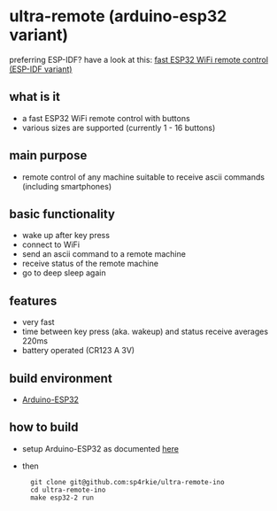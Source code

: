 ultra-remote (arduino-esp32 variant)
====================================

preferring ESP-IDF? have a look at this: [fast ESP32 WiFi remote control (ESP-IDF variant)](https://github.com/sp4rkie/ultra-remote-idf)

what is it
----------

- a fast ESP32 WiFi remote control with buttons
- various sizes are supported (currently 1 - 16 buttons)

main purpose
------------

- remote control of any machine suitable to receive ascii commands (including smartphones)

basic functionality
-------------------

- wake up after key press
- connect to WiFi
- send an ascii command to a remote machine
- receive status of the remote machine
- go to deep sleep again

features
--------

- very fast
- time between key press (aka. wakeup) and status receive averages 220ms
- battery operated (CR123 A 3V)

build environment
-----------------

- [Arduino-ESP32](https://espressif-docs.readthedocs-hosted.com/projects/arduino-esp32/en/latest/index.html#)

how to build
------------

- setup Arduino-ESP32 as documented [here](https://github.com/plerup/makeEspArduino)
- then

        git clone git@github.com:sp4rkie/ultra-remote-ino
        cd ultra-remote-ino
        make esp32-2 run

